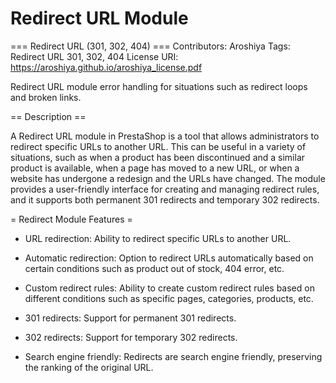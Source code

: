 # Redirect URL Module 

=== Redirect URL (301, 302, 404) ===
Contributors: Aroshiya
Tags: Redirect URL 301, 302, 404
License URI: https://aroshiya.github.io/aroshiya_license.pdf

Redirect URL module error handling for situations such as redirect loops and broken links.

== Description ==

A Redirect URL module in PrestaShop is a tool that allows administrators to redirect specific URLs to another URL. This can be useful in a variety of situations, such as when a product has been discontinued and a similar product is available, when a page has moved to a new URL, or when a website has undergone a redesign and the URLs have changed. The module provides a user-friendly interface for creating and managing redirect rules, and it supports both permanent 301 redirects and temporary 302 redirects. 

= Redirect Module Features =

* URL redirection: Ability to redirect specific URLs to another URL.

* Automatic redirection: Option to redirect URLs automatically based on certain conditions such as product out of stock, 404 error, etc.

* Custom redirect rules: Ability to create custom redirect rules based on different conditions such as specific pages, categories, products, etc.

* 301 redirects: Support for permanent 301 redirects.

* 302 redirects: Support for temporary 302 redirects.

* Search engine friendly: Redirects are search engine friendly, preserving the ranking of the original URL.
